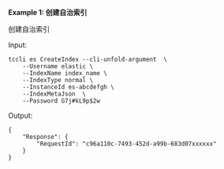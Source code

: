 **Example 1: 创建自治索引**

创建自治索引

Input: 

```
tccli es CreateIndex --cli-unfold-argument  \
    --Username elastic \
    --IndexName index_name \
    --IndexType normal \
    --InstanceId es-abcdefgh \
    --IndexMetaJson  \
    --Password G7j#kL9p$2w
```

Output: 
```
{
    "Response": {
        "RequestId": "c96a110c-7493-452d-a99b-683d07xxxxxx"
    }
}
```

